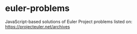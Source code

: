 # euler-problems
JavaScript-based solutions of Euler Project problems listed on: https://projecteuler.net/archives

